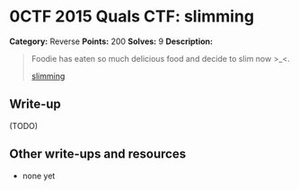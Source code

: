 # 0CTF 2015 Quals CTF: slimming

**Category:** Reverse
**Points:** 200
**Solves:** 9
**Description:** 

> Foodie has eaten so much delicious food and decide to slim now >_<. 
>
> [slimming](slimming.tar.gz)

## Write-up

(TODO)

## Other write-ups and resources

* none yet